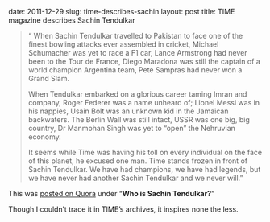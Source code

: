 date: 2011-12-29
slug: time-describes-sachin
layout: post
title: TIME magazine describes Sachin Tendulkar


<blockquote>

<p>“ When Sachin Tendulkar travelled to Pakistan to face one of the finest bowling attacks ever assembled in cricket, Michael Schumacher was yet to race a F1 car, Lance Armstrong had never been to the Tour de France, Diego Maradona was still the captain of a world champion Argentina team, Pete Sampras had never won a Grand Slam.</p>

<p>When Tendulkar embarked on a glorious career taming Imran and company, Roger Federer was a name unheard of; Lionel Messi was in his nappies, Usain Bolt was an unknown kid in the Jamaican backwaters. The Berlin Wall was still intact, USSR was one big, big country, Dr Manmohan Singh was yet to &#8220;open&#8221; the Nehruvian economy.</p>

<p>It seems while Time was having his toll on every individual on the face of this planet, he excused one man. Time stands frozen in front of Sachin Tendulkar. We have had champions, we have had legends, but we have never had another Sachin Tendulkar and we never will.”  </p>

</blockquote>

<p>This was <a href="http://www.quora.com/Who-is-Sachin-Tendulkar#ans887245" target="_blank">posted on Quora</a> under &#8220;<strong>Who is Sachin Tendulkar?</strong>&#8221;</p>

<p>Though I couldn&#8217;t trace it in TIME&#8217;s archives, it inspires none the less. </p>
